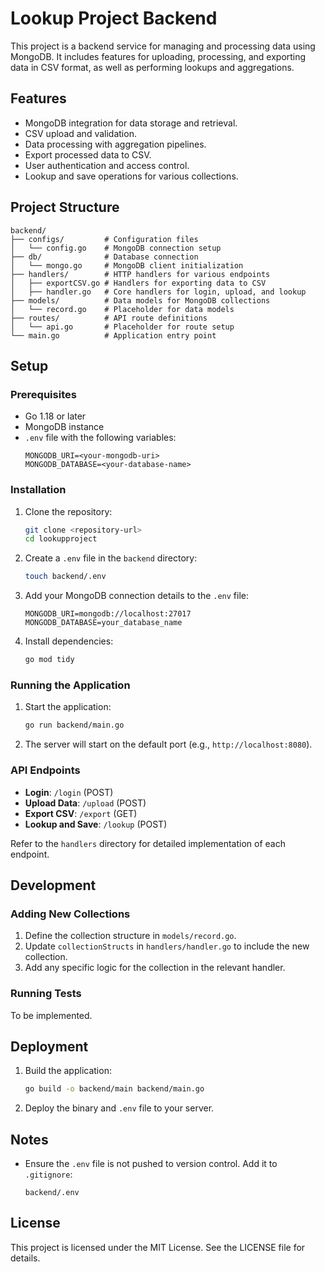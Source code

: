 # Lookup Project Backend

This project is a backend service for managing and processing data using MongoDB. It includes features for uploading, processing, and exporting data in CSV format, as well as performing lookups and aggregations.

## Features

- MongoDB integration for data storage and retrieval.
- CSV upload and validation.
- Data processing with aggregation pipelines.
- Export processed data to CSV.
- User authentication and access control.
- Lookup and save operations for various collections.

## Project Structure

```
backend/
├── configs/         # Configuration files
│   └── config.go    # MongoDB connection setup
├── db/              # Database connection
│   └── mongo.go     # MongoDB client initialization
├── handlers/        # HTTP handlers for various endpoints
│   ├── exportCSV.go # Handlers for exporting data to CSV
│   ├── handler.go   # Core handlers for login, upload, and lookup
├── models/          # Data models for MongoDB collections
│   └── record.go    # Placeholder for data models
├── routes/          # API route definitions
│   └── api.go       # Placeholder for route setup
└── main.go          # Application entry point
```

## Setup

### Prerequisites

- Go 1.18 or later
- MongoDB instance
- `.env` file with the following variables:
  ```
  MONGODB_URI=<your-mongodb-uri>
  MONGODB_DATABASE=<your-database-name>
  ```

### Installation

1. Clone the repository:
   ```bash
   git clone <repository-url>
   cd lookupproject
   ```

2. Create a `.env` file in the `backend` directory:
   ```bash
   touch backend/.env
   ```

3. Add your MongoDB connection details to the `.env` file:
   ```
   MONGODB_URI=mongodb://localhost:27017
   MONGODB_DATABASE=your_database_name
   ```

4. Install dependencies:
   ```bash
   go mod tidy
   ```

### Running the Application

1. Start the application:
   ```bash
   go run backend/main.go
   ```

2. The server will start on the default port (e.g., `http://localhost:8080`).

### API Endpoints

- **Login**: `/login` (POST)
- **Upload Data**: `/upload` (POST)
- **Export CSV**: `/export` (GET)
- **Lookup and Save**: `/lookup` (POST)

Refer to the `handlers` directory for detailed implementation of each endpoint.

## Development

### Adding New Collections

1. Define the collection structure in `models/record.go`.
2. Update `collectionStructs` in `handlers/handler.go` to include the new collection.
3. Add any specific logic for the collection in the relevant handler.

### Running Tests

To be implemented.

## Deployment

1. Build the application:
   ```bash
   go build -o backend/main backend/main.go
   ```

2. Deploy the binary and `.env` file to your server.

## Notes

- Ensure the `.env` file is not pushed to version control. Add it to `.gitignore`:
  ```
  backend/.env
  ```

## License

This project is licensed under the MIT License. See the LICENSE file for details.